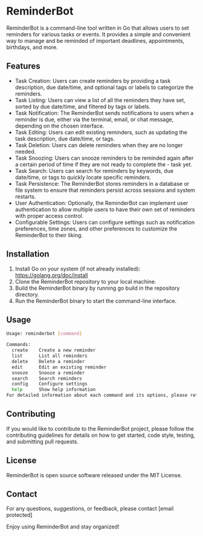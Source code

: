 # ReminderBot

ReminderBot is a command-line tool written in Go that allows users to set reminders for various tasks or events. It provides a simple and convenient way to manage and be reminded of important deadlines, appointments, birthdays, and more.

## Features

- Task Creation: Users can create reminders by providing a task description, due date/time, and optional tags or labels to categorize the reminders.
- Task Listing: Users can view a list of all the reminders they have set, sorted by due date/time, and filtered by tags or labels.
- Task Notification: The ReminderBot sends notifications to users when a reminder is due, either via the terminal, email, or chat message, depending on the chosen interface.
- Task Editing: Users can edit existing reminders, such as updating the task description, due date/time, or tags.
- Task Deletion: Users can delete reminders when they are no longer needed.
- Task Snoozing: Users can snooze reminders to be reminded again after a certain period of time if they are not ready to complete the - task yet.
- Task Search: Users can search for reminders by keywords, due date/time, or tags to quickly locate specific reminders.
- Task Persistence: The ReminderBot stores reminders in a database or file system to ensure that reminders persist across sessions and system restarts.
- User Authentication: Optionally, the ReminderBot can implement user authentication to allow multiple users to have their own set of reminders with proper access control.
- Configurable Settings: Users can configure settings such as notification preferences, time zones, and other preferences to customize the ReminderBot to their liking.

## Installation

1. Install Go on your system (if not already installed): <https://golang.org/doc/install>
2. Clone the ReminderBot repository to your local machine.
3. Build the ReminderBot binary by running go build in the repository directory.
4. Run the ReminderBot binary to start the command-line interface.

## Usage

```bash
Usage: reminderbot [command]

Commands:
  create    Create a new reminder
  list      List all reminders
  delete    Delete a reminder
  edit      Edit an existing reminder
  snooze    Snooze a reminder
  search    Search reminders
  config    Configure settings
  help      Show help information
For detailed information about each command and its options, please refer to the documentation.
```

## Contributing

If you would like to contribute to the ReminderBot project, please follow the contributing guidelines for details on how to get started, code style, testing, and submitting pull requests.

## License

ReminderBot is open source software released under the MIT License.

## Contact

For any questions, suggestions, or feedback, please contact [email protected]

Enjoy using ReminderBot and stay organized!
